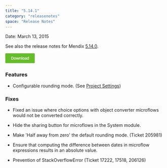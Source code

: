 ```yaml
---
title: "5.14.1"
category: "releasenotes"
space: "Release Notes"
---
```



Date: March 13, 2015

See also the release notes for Mendix [5.14.0](https://world.mendix.com/display/ReleaseNotes/5.14.0).

[![](attachments/11927558/13402126.png)](https://appstore.home.mendix.com/link/modelers/5.14.1)

### <a name="fixes" rel="nofollow"></a>

### Features



*   Configurable rounding mode. (See [Project Settings](https://world.mendix.com/display/refguide5/Project+Settings))

### Fixes



*   Fixed an issue where choice options with object converter microflows would not be converted correctly.

*   Hide the sharing button for microflows in the System module.

*   Make 'Half away from zero' the default rounding mode. (Ticket 205981)

*   Ensure that computing the difference between dates in microflow expressions results in an absolute value.

*   Prevention of StackOverflowError (Ticket 17222, 17518, 206126)